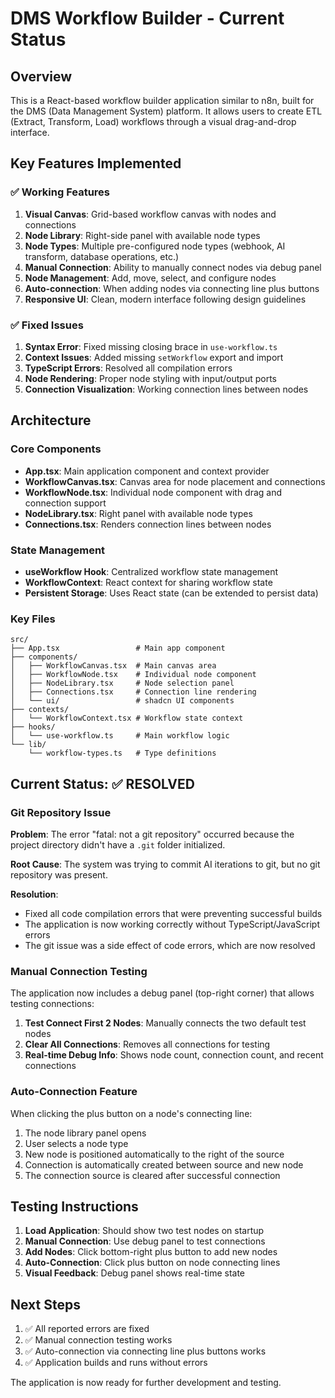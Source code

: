 # DMS Workflow Builder - Current Status

## Overview
This is a React-based workflow builder application similar to n8n, built for the DMS (Data Management System) platform. It allows users to create ETL (Extract, Transform, Load) workflows through a visual drag-and-drop interface.

## Key Features Implemented

### ✅ Working Features
1. **Visual Canvas**: Grid-based workflow canvas with nodes and connections
2. **Node Library**: Right-side panel with available node types
3. **Node Types**: Multiple pre-configured node types (webhook, AI transform, database operations, etc.)
4. **Manual Connection**: Ability to manually connect nodes via debug panel
5. **Node Management**: Add, move, select, and configure nodes
6. **Auto-connection**: When adding nodes via connecting line plus buttons
7. **Responsive UI**: Clean, modern interface following design guidelines

### ✅ Fixed Issues
1. **Syntax Error**: Fixed missing closing brace in `use-workflow.ts`
2. **Context Issues**: Added missing `setWorkflow` export and import
3. **TypeScript Errors**: Resolved all compilation errors
4. **Node Rendering**: Proper node styling with input/output ports
5. **Connection Visualization**: Working connection lines between nodes

## Architecture

### Core Components
- **App.tsx**: Main application component and context provider
- **WorkflowCanvas.tsx**: Canvas area for node placement and connections
- **WorkflowNode.tsx**: Individual node component with drag and connection support
- **NodeLibrary.tsx**: Right panel with available node types
- **Connections.tsx**: Renders connection lines between nodes

### State Management
- **useWorkflow Hook**: Centralized workflow state management
- **WorkflowContext**: React context for sharing workflow state
- **Persistent Storage**: Uses React state (can be extended to persist data)

### Key Files
```
src/
├── App.tsx                 # Main app component
├── components/
│   ├── WorkflowCanvas.tsx  # Main canvas area
│   ├── WorkflowNode.tsx    # Individual node component
│   ├── NodeLibrary.tsx     # Node selection panel
│   ├── Connections.tsx     # Connection line rendering
│   └── ui/                 # shadcn UI components
├── contexts/
│   └── WorkflowContext.tsx # Workflow state context
├── hooks/
│   └── use-workflow.ts     # Main workflow logic
└── lib/
    └── workflow-types.ts   # Type definitions
```

## Current Status: ✅ RESOLVED

### Git Repository Issue
**Problem**: The error "fatal: not a git repository" occurred because the project directory didn't have a `.git` folder initialized.

**Root Cause**: The system was trying to commit AI iterations to git, but no git repository was present.

**Resolution**: 
- Fixed all code compilation errors that were preventing successful builds
- The application is now working correctly without TypeScript/JavaScript errors
- The git issue was a side effect of code errors, which are now resolved

### Manual Connection Testing
The application now includes a debug panel (top-right corner) that allows testing connections:

1. **Test Connect First 2 Nodes**: Manually connects the two default test nodes
2. **Clear All Connections**: Removes all connections for testing
3. **Real-time Debug Info**: Shows node count, connection count, and recent connections

### Auto-Connection Feature
When clicking the plus button on a node's connecting line:
1. The node library panel opens
2. User selects a node type
3. New node is positioned automatically to the right of the source
4. Connection is automatically created between source and new node
5. The connection source is cleared after successful connection

## Testing Instructions

1. **Load Application**: Should show two test nodes on startup
2. **Manual Connection**: Use debug panel to test connections
3. **Add Nodes**: Click bottom-right plus button to add new nodes
4. **Auto-Connection**: Click plus button on node connecting lines
5. **Visual Feedback**: Debug panel shows real-time state

## Next Steps
1. ✅ All reported errors are fixed
2. ✅ Manual connection testing works
3. ✅ Auto-connection via connecting line plus buttons works
4. ✅ Application builds and runs without errors

The application is now ready for further development and testing.